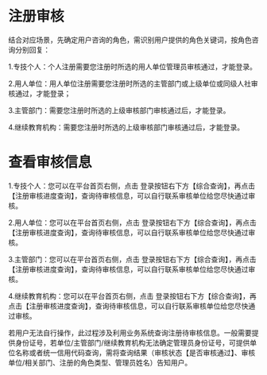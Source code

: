 # 注册审核
结合对应场景，先确定用户咨询的角色，需识别用户提供的角色关键词，按角色咨询分别回复：

1.专技个人：个人注册需要您注册时所选的用人单位管理员审核通过，才能登录。

2.用人单位：用人单位注册需要您注册时所选的主管部门或上级单位或同级人社审核通过，才能登录；

3.主管部门：需要您注册时所选的上级审核部门审核通过后，才能登录。

4.继续教育机构：需要您注册时所选的上级审核部门审核通过后，才能登录。

# 查看审核信息

1.专技个人：您可以在平台首页右侧，点击 登录按钮右下方【综合查询】，再点击【注册审核进度查询】，查询待审核信息，可以自行联系审核单位给您尽快通过审核。

2.用人单位：您可以在平台首页右侧，点击 登录按钮右下方【综合查询】，再点击【注册审核进度查询】，查询待审核信息，可以自行联系审核单位给您尽快通过审核。

3.主管部门：您可以在平台首页右侧，点击 登录按钮右下方【综合查询】，再点击【注册审核进度查询】，查询待审核信息，可以自行联系审核单位给您尽快通过审核。

4.继续教育机构：您可以在平台首页右侧，点击 登录按钮右下方【综合查询】，再点击【注册审核进度查询】，查询待审核信息，可以自行联系审核单位给您尽快通过审核。

若用户无法自行操作，此过程涉及利用业务系统查询注册待审核信息。一般需要提供身份证号，若单位/主管部门/继续教育机构无法确定管理员身份证号，可提供单位名称或者统一信用代码查询，需将查询结果（审核状态【是否审核通过】、审核单位/相关部门、注册的角色类型、管理员姓名）告知用户。
